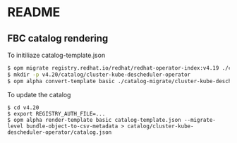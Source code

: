 # README

## FBC catalog rendering

To initiliaze catalog-template.json

```sh
$ opm migrate registry.redhat.io/redhat/redhat-operator-index:v4.19 ./catalog-migrate
$ mkdir -p v4.20/catalog/cluster-kube-descheduler-operator
$ opm alpha convert-template basic ./catalog-migrate/cluster-kube-descheduler-operator/catalog.json > v4.20/catalog-template.json
```

To update the catalog

```
$ cd v4.20
$ export REGISTRY_AUTH_FILE=...
$ opm alpha render-template basic catalog-template.json --migrate-level bundle-object-to-csv-metadata > catalog/cluster-kube-descheduler-operator/catalog.json
```
